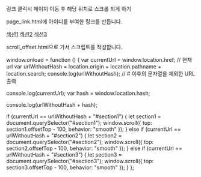 링크 클릭시 페이지 이동 후 해당 위치로 스크롤 되게 하기

page_link.html에
아이디를 부여한 링크를 만듭니다.

<a href="./scroll_offset.html#section1">섹션1</a>
<a href="./scroll_offset.html#section2">섹션2</a>
<a href="./scroll_offset.html#section3">섹션3</a>

scroll_offset.html으로 가서 스크립트를 작성합니다.

window.onload = function () {
  var currentUrl = window.location.href;
  // 현재 url
  var urlWithoutHash =
    location.origin + location.pathname + location.search;
  console.log(urlWithoutHash);
  // # 이후의 문자열을 제외한 URL 출력

  console.log(currentUrl);
  var hash = window.location.hash;

  console.log(urlWithoutHash + hash);

  if (currentUrl == urlWithoutHash + "#section1") {
    let section1 = document.querySelector("#section1");
    window.scroll({ top: section1.offsetTop - 100, behavior: "smooth" });
  } else if (currentUrl == urlWithoutHash + "#section2") {
    let section2 = document.querySelector("#section2");
    window.scroll({ top: section2.offsetTop - 100, behavior: "smooth" });
  } else if (currentUrl == urlWithoutHash + "#section3") {
    let section3 = document.querySelector("#section3");
    window.scroll({ top: section3.offsetTop - 100, behavior: "smooth" });
  }
};
